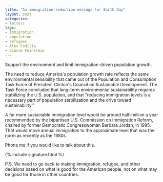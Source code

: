 ```yaml
---
title: "An immigration-reduction message for Earth Day"
layout: post
categories:
- letters
tags:
- immigration
- population
- refugees
- Alex Padilla
- Dianne Feinstein
---
```


Support the environment and limit immigration-driven population growth.

The need to reduce America's population growth rate reflects the same environmental sensibility that came out of the Population and Consumption Task Force of President Clinton's Council on Sustainable Development. The Task Force concluded that long-term environmental sustainability requires stabilizing the U.S. population, and that "reducing immigration levels is a necessary part of population stabilization and the drive toward sustainability."

A far more sustainable immigration level would be around half-million a year recommended by the bipartisan U.S. Commission on Immigration Reform, chaired by former Democratic Congresswoman Barbara Jordan, in 1995. That would move annual immigration to the approximate level that was the norm as recently as the 1980s.

Phone me if you would like to talk about this.

{% include signature.html %}

P.S. We need to go back to making immigration, refugee, and other decisions based on what is good for the American people, not on what may be good for those in other countries.